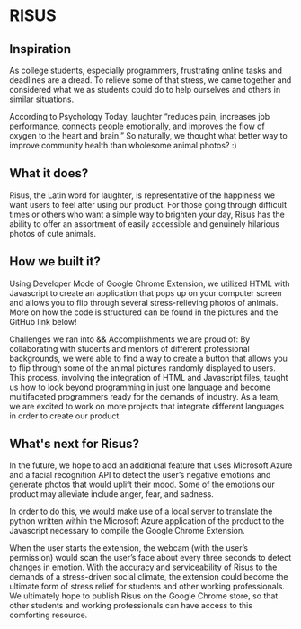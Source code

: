 # RISUS
## Inspiration

As college students, especially programmers, frustrating online tasks and deadlines are a dread. To relieve some of that stress, we came together and considered what we as students could do to help ourselves and others in similar situations.

According to Psychology Today, laughter “reduces pain, increases job performance, connects people emotionally, and improves the flow of oxygen to the heart and brain.” So naturally, we thought what better way to improve community health than wholesome animal photos? :)

## What it does?

Risus, the Latin word for laughter, is representative of the happiness we want users to feel after using our product. For those going through difficult times or others who want a simple way to brighten your day, Risus has the ability to offer an assortment of easily accessible and genuinely hilarious photos of cute animals.

## How we built it?

Using Developer Mode of Google Chrome Extension, we utilized HTML with Javascript to create an application that pops up on your computer screen and allows you to flip through several stress-relieving photos of animals. More on how the code is structured can be found in the pictures and the GitHub link below!

Challenges we ran into && Accomplishments we are proud of:
By collaborating with students and mentors of different professional backgrounds, we were able to find a way to create a button that allows you to flip through some of the animal pictures randomly displayed to users. This process, involving the integration of HTML and Javascript files, taught us how to look beyond programming in just one language and become multifaceted programmers ready for the demands of industry. As a team, we are excited to work on more projects that integrate different languages in order to create our product.

## What's next for Risus?

In the future, we hope to add an additional feature that uses Microsoft Azure and a facial recognition API to detect the user’s negative emotions and generate photos that would uplift their mood. Some of the emotions our product may alleviate include anger, fear, and sadness.

In order to do this, we would make use of a local server to translate the python written within the Microsoft Azure application of the product to the Javascript necessary to compile the Google Chrome Extension.

When the user starts the extension, the webcam (with the user’s permission) would scan the user’s face about every three seconds to detect changes in emotion. With the accuracy and serviceability of Risus to the demands of a stress-driven social climate, the extension could become the ultimate form of stress relief for students and other working professionals. We ultimately hope to publish Risus on the Google Chrome store, so that other students and working professionals can have access to this comforting resource.
